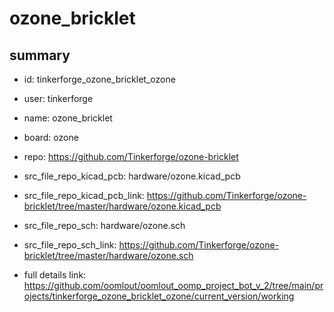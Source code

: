 # ozone_bricklet
 
## summary 
* id: tinkerforge_ozone_bricklet_ozone
* user: tinkerforge
* name: ozone_bricklet
* board: ozone
* repo: https://github.com/Tinkerforge/ozone-bricklet
* src_file_repo_kicad_pcb: hardware/ozone.kicad_pcb
* src_file_repo_kicad_pcb_link: https://github.com/Tinkerforge/ozone-bricklet/tree/master/hardware/ozone.kicad_pcb


* src_file_repo_sch: hardware/ozone.sch
* src_file_repo_sch_link: https://github.com/Tinkerforge/ozone-bricklet/tree/master/hardware/ozone.sch
* full details link: https://github.com/oomlout/oomlout_oomp_project_bot_v_2/tree/main/projects/tinkerforge_ozone_bricklet_ozone/current_version/working  







